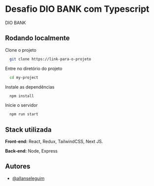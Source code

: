 
# Desafio DIO BANK com Typescript

DIO BANK


## Rodando localmente

Clone o projeto

```bash
  git clone https://link-para-o-projeto
```

Entre no diretório do projeto

```bash
  cd my-project
```

Instale as dependências

```bash
  npm install
```

Inicie o servidor

```bash
  npm run start
```


## Stack utilizada

**Front-end:** React, Redux, TailwindCSS, Next JS.

**Back-end:** Node, Express


## Autores

- [@allanseleguim](https://www.github.com/allanseleguim)

